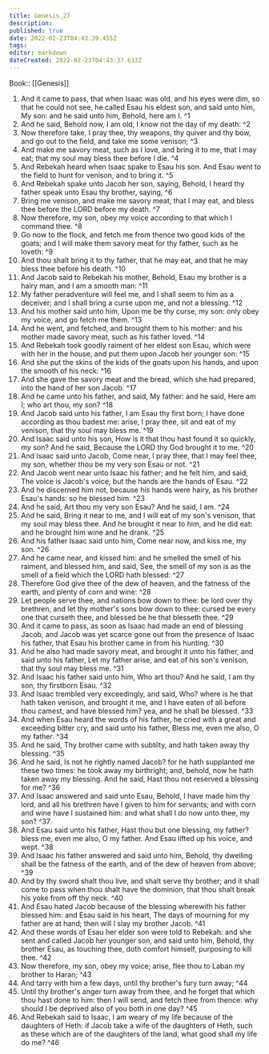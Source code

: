 ```yaml
---
title: Genesis_27
description: 
published: true
date: 2022-02-23T04:43:39.455Z
tags: 
editor: markdown
dateCreated: 2022-02-23T04:43:37.613Z
---
```


 Book:: [[Genesis]]
 1. And it came to pass, that when Isaac was old, and his eyes were dim, so that he could not see, he called Esau his eldest son, and said unto him, My son: and he said unto him, Behold, here am I. ^1
 2. And he said, Behold now, I am old, I know not the day of my death: ^2
 3. Now therefore take, I pray thee, thy weapons, thy quiver and thy bow, and go out to the field, and take me some venison; ^3
 4. And make me savory meat, such as I love, and bring it to me, that I may eat; that my soul may bless thee before I die. ^4
 5. And Rebekah heard when Isaac spake to Esau his son. And Esau went to the field to hunt for venison, and to bring it. ^5
 6. And Rebekah spake unto Jacob her son, saying, Behold, I heard thy father speak unto Esau thy brother, saying, ^6
 7. Bring me venison, and make me savory meat, that I may eat, and bless thee before the LORD before my death. ^7
 8. Now therefore, my son, obey my voice according to that which I command thee. ^8
 9. Go now to the flock, and fetch me from thence two good kids of the goats; and I will make them savory meat for thy father, such as he loveth: ^9
 10. And thou shalt bring it to thy father, that he may eat, and that he may bless thee before his death. ^10
 11. And Jacob said to Rebekah his mother, Behold, Esau my brother is a hairy man, and I am a smooth man: ^11
 12. My father peradventure will feel me, and I shall seem to him as a deceiver; and I shall bring a curse upon me, and not a blessing. ^12
 13. And his mother said unto him, Upon me be thy curse, my son: only obey my voice, and go fetch me them. ^13
 14. And he went, and fetched, and brought them to his mother: and his mother made savory meat, such as his father loved. ^14
 15. And Rebekah took goodly raiment of her eldest son Esau, which were with her in the house, and put them upon Jacob her younger son: ^15
 16. And she put the skins of the kids of the goats upon his hands, and upon the smooth of his neck: ^16
 17. And she gave the savory meat and the bread, which she had prepared, into the hand of her son Jacob. ^17
 18. And he came unto his father, and said, My father: and he said, Here am I; who art thou, my son? ^18
 19. And Jacob said unto his father, I am Esau thy first born; I have done according as thou badest me: arise, I pray thee, sit and eat of my venison, that thy soul may bless me. ^19
 20. And Isaac said unto his son, How is it that thou hast found it so quickly, my son? And he said, Because the LORD thy God brought it to me. ^20
 21. And Isaac said unto Jacob, Come near, I pray thee, that I may feel thee, my son, whether thou be my very son Esau or not. ^21
 22. And Jacob went near unto Isaac his father; and he felt him, and said, The voice is Jacob's voice, but the hands are the hands of Esau. ^22
 23. And he discerned him not, because his hands were hairy, as his brother Esau's hands: so he blessed him. ^23
 24. And he said, Art thou my very son Esau? And he said, I am. ^24
 25. And he said, Bring it near to me, and I will eat of my son's venison, that my soul may bless thee. And he brought it near to him, and he did eat: and he brought him wine and he drank. ^25
 26. And his father Isaac said unto him, Come near now, and kiss me, my son. ^26
 27. And he came near, and kissed him: and he smelled the smell of his raiment, and blessed him, and said, See, the smell of my son is as the smell of a field which the LORD hath blessed: ^27
 28. Therefore God give thee of the dew of heaven, and the fatness of the earth, and plenty of corn and wine: ^28
 29. Let people serve thee, and nations bow down to thee: be lord over thy brethren, and let thy mother's sons bow down to thee: cursed be every one that curseth thee, and blessed be he that blesseth thee. ^29
 30. And it came to pass, as soon as Isaac had made an end of blessing Jacob, and Jacob was yet scarce gone out from the presence of Isaac his father, that Esau his brother came in from his hunting. ^30
 31. And he also had made savory meat, and brought it unto his father, and said unto his father, Let my father arise, and eat of his son's venison, that thy soul may bless me. ^31
 32. And Isaac his father said unto him, Who art thou? And he said, I am thy son, thy firstborn Esau. ^32
 33. And Isaac trembled very exceedingly, and said, Who? where is he that hath taken venison, and brought it me, and I have eaten of all before thou camest, and have blessed him? yea, and he shall be blessed. ^33
 34. And when Esau heard the words of his father, he cried with a great and exceeding bitter cry, and said unto his father, Bless me, even me also, O my father. ^34
 35. And he said, Thy brother came with subtilty, and hath taken away thy blessing. ^35
 36. And he said, Is not he rightly named Jacob? for he hath supplanted me these two times: he took away my birthright; and, behold, now he hath taken away my blessing. And he said, Hast thou not reserved a blessing for me? ^36
 37. And Isaac answered and said unto Esau, Behold, I have made him thy lord, and all his brethren have I given to him for servants; and with corn and wine have I sustained him: and what shall I do now unto thee, my son? ^37
 38. And Esau said unto his father, Hast thou but one blessing, my father? bless me, even me also, O my father. And Esau lifted up his voice, and wept. ^38
 39. And Isaac his father answered and said unto him, Behold, thy dwelling shall be the fatness of the earth, and of the dew of heaven from above; ^39
 40. And by thy sword shalt thou live, and shalt serve thy brother; and it shall come to pass when thou shalt have the dominion, that thou shalt break his yoke from off thy neck. ^40
 41. And Esau hated Jacob because of the blessing wherewith his father blessed him: and Esau said in his heart, The days of mourning for my father are at hand; then will I slay my brother Jacob. ^41
 42. And these words of Esau her elder son were told to Rebekah: and she sent and called Jacob her younger son, and said unto him, Behold, thy brother Esau, as touching thee, doth comfort himself, purposing to kill thee. ^42
 43. Now therefore, my son, obey my voice; arise, flee thou to Laban my brother to Haran; ^43
 44. And tarry with him a few days, until thy brother's fury turn away; ^44
 45. Until thy brother's anger turn away from thee, and he forget that which thou hast done to him: then I will send, and fetch thee from thence: why should I be deprived also of you both in one day? ^45
 46. And Rebekah said to Isaac, I am weary of my life because of the daughters of Heth: if Jacob take a wife of the daughters of Heth, such as these which are of the daughters of the land, what good shall my life do me? ^46
